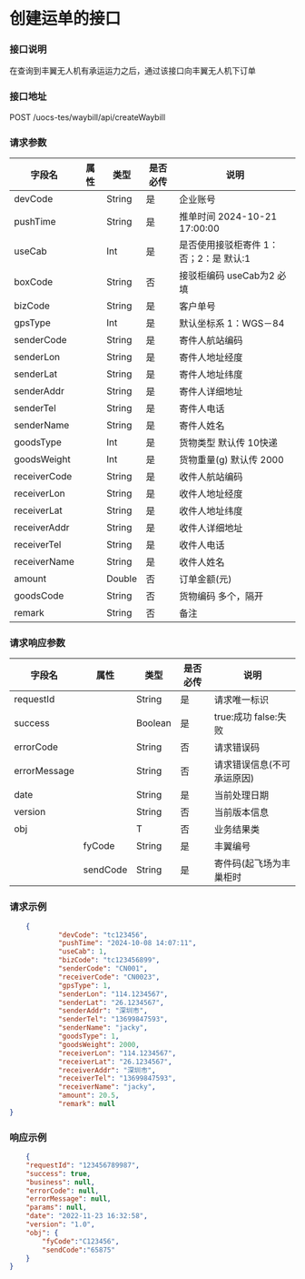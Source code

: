 # 创建运单的接口

### 接口说明

在查询到丰翼无人机有承运运力之后，通过该接口向丰翼无人机下订单

### 接口地址

POST
/uocs-tes/waybill/api/createWaybill

### 请求参数

| 字段名       | 属性 | 类型   | 是否必传 | 说明                                    |
| ------------ | ---- | ------ | -------- | --------------------------------------- |
| devCode      |      | String | 是       | 企业账号                                |
| pushTime     |      | String | 是       | 推单时间 2024-10-21 17:00:00            |
| useCab       |      | Int    | 是       | 是否使用接驳柜寄件 1：否；2：是  默认:1 |
| boxCode      |      | String | 否       | 接驳柜编码 useCab为2 必填               |
| bizCode      |      | String | 是       | 客户单号                                |
| gpsType      |      | Int    | 是       | 默认坐标系 1：WGS－84                   |
| senderCode   |      | String | 是       | 寄件人航站编码                          |
| senderLon    |      | String | 是       | 寄件人地址经度                          |
| senderLat    |      | String | 是       | 寄件人地址纬度                          |
| senderAddr   |      | String | 是       | 寄件人详细地址                          |
| senderTel    |      | String | 是       | 寄件人电话                              |
| senderName   |      | String | 是       | 寄件人姓名                              |
| goodsType    |      | Int    | 是       | 货物类型 默认传 10快递                  |
| goodsWeight  |      | Int    | 是       | 货物重量(g) 默认传 2000                 |
| receiverCode |      | String | 是       | 收件人航站编码                          |
| receiverLon  |      | String | 是       | 收件人地址经度                          |
| receiverLat  |      | String | 是       | 收件人地址纬度                          |
| receiverAddr |      | String | 是       | 收件人详细地址                          |
| receiverTel  |      | String | 是       | 收件人电话                              |
| receiverName |      | String | 是       | 收件人姓名                              |
| amount       |      | Double | 否       | 订单金额(元)                            |
| goodsCode    |      | String | 否       | 货物编码 多个，隔开                     |
| remark       |      | String | 否       | 备注                                    |

	
### 请求响应参数

| 字段名       | 属性     | 类型    | 是否必传 | 说明                       |
| ------------ | -------- | ------- | -------- | -------------------------- |
| requestId    |          | String  | 是       | 请求唯一标识               |
| success      |          | Boolean | 是       | true:成功 false:失败       |
| errorCode    |          | String  | 否       | 请求错误码                 |
| errorMessage |          | String  | 否       | 请求错误信息(不可承运原因) |
| date         |          | String  | 是       | 当前处理日期               |
| version      |          | String  | 否       | 当前版本信息               |
| obj          |          | T       | 否       | 业务结果类                 |
|              | fyCode   | String  | 是       | 丰翼编号                   |
|              | sendCode | String  | 是       | 寄件码(起飞场为丰巢柜时    |

		
### 请求示例

```json
	{
			"devCode": "tc123456",
			"pushTime": "2024-10-08 14:07:11",
			"useCab": 1,
			"bizCode": "tc123456899",
			"senderCode": "CN001",
			"receiverCode": "CN0023",
			"gpsType": 1,
			"senderLon": "114.1234567",
			"senderLat": "26.1234567",
			"senderAddr": "深圳市",
			"senderTel": "13699847593",
			"senderName": "jacky",
			"goodsType": 1,
			"goodsWeight": 2000,
			"receiverLon": "114.1234567",
			"receiverLat": "26.1234567",
			"receiverAddr": "深圳市",
			"receiverTel": "13699847593",
			"receiverName": "jacky",
			"amount": 20.5,
			"remark": null
}
```

### 响应示例

```json
	{
	"requestId": "123456789987",
	"success": true,
	"business": null,
	"errorCode": null,
	"errorMessage": null,
	"params": null,
	"date": "2022-11-23 16:32:58",
	"version": "1.0",
	"obj": {
		"fyCode":"C123456",
		"sendCode":"65875"
	}
}
```